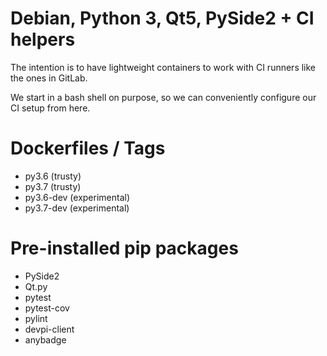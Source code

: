 # Debian, Python 3, Qt5, PySide2 + CI helpers
The intention is to have lightweight containers
to work with CI runners like the ones in GitLab.

We start in a bash shell on purpose, so we can 
conveniently configure our CI setup from here.

# Dockerfiles / Tags
* py3.6  (trusty)
* py3.7  (trusty)
* py3.6-dev (experimental)
* py3.7-dev (experimental)


# Pre-installed pip packages
* PySide2
* Qt.py
* pytest
* pytest-cov
* pylint
* devpi-client
* anybadge
